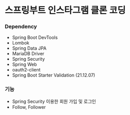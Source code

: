 # 스프링부트 인스타그램 클론 코딩

### Dependency

- Spring Boot DevTools
- Lombok
- Spring Data JPA
- MariaDB Driver
- Spring Security
- Spring Web
- oauth2-client
- Spring Boot Starter Validation (21.12.07)

### 기능
- Spring Security 이용한 회원 가입 및 로그인
- Follow, Follower